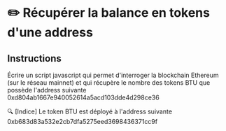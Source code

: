 # ✏️ Récupérer la balance en tokens d'une address

## Instructions

Écrire un script javascript qui permet d'interroger la blockchain Ethereum (sur le réseau mainnet) et qui récupère le nombre des tokens BTU que possède l'address suivante 0xd804ab1667e940052614a5acd103dde4d298ce36

🔍 [Indice] Le token BTU est déployé à l'address suivante 0xb683d83a532e2cb7dfa5275eed3698436371cc9f
